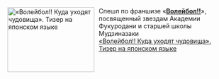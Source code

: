 <!--2025-03-20 11:00:15-->
<div class="yb">
  <div class="rss smaller1 kino_kino"><a href="https://www.kino-teatr.ru/video/47240/" title="«Волейбол&#33;&#33; Куда уходят чудовища». Тизер на японском языке"><img src="https://www.kino-teatr.ru/video/0/4/47240/poster.jpg" width="196" height="147" align="left" hspace="5" style="margin: 0px 10px 0px 5px" alt="«Волейбол&#33;&#33; Куда уходят чудовища». Тизер на японском языке"/></a>Спешл по франшизе «<a href=https://www.kino-teatr.ru/mult/movie/asia/147165/annot/ target=_blank><strong>Волейбол&#33;&#33;</strong></a>», посвященный звездам Академии Фукуродани и старшей школы Мудзиназаки <br><a class="light" href="https://www.kino-teatr.ru/video/47240/">«Волейбол!! Куда уходят чудовища». Тизер на японском языке</a></div>
</div>
